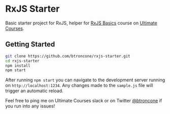 # RxJS Starter

Basic starter project for RxJS, helper for
[RxJS Basics](https://ultimatecourses.com/learn/rxjs-basics) course on
[Ultimate Courses](https://ultimatecourses.com).

## Getting Started

```bash
git clone https://github.com/btroncone/rxjs-starter.git
cd rxjs-starter
npm install
npm start
```

After running `npm start` you can navigate to the development server running on
`http://localhost:1234`. Any changes made to the `sample.js` file will trigger
an automatic reload.

Feel free to ping me on Ultimate Courses slack or on Twitter
[@btroncone](http://twitter.com/btroncone) if you run into any issues!
